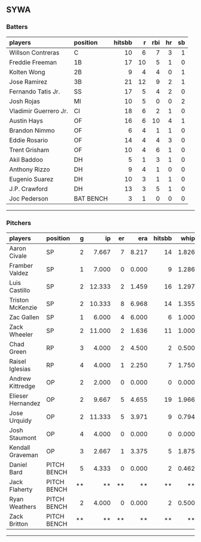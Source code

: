 ## SYWA

### Batters

 
|players               |position  | hitsbb|  r| rbi| hr| sb| 
|:---------------------|:---------|------:|--:|---:|--:|--:| 
|Willson Contreras     |C         |     10|  6|   7|  3|  1| 
|Freddie Freeman       |1B        |     17| 10|   5|  1|  0| 
|Kolten Wong           |2B        |      9|  4|   4|  0|  1| 
|Jose Ramirez          |3B        |     21| 12|   9|  2|  1| 
|Fernando Tatis Jr.    |SS        |     17|  5|   4|  2|  0| 
|Josh Rojas            |MI        |     10|  5|   0|  0|  2| 
|Vladimir Guerrero Jr. |CI        |     18|  6|   2|  1|  0| 
|Austin Hays           |OF        |     16|  6|  10|  4|  1| 
|Brandon Nimmo         |OF        |      6|  4|   1|  1|  0| 
|Eddie Rosario         |OF        |     14|  4|   4|  3|  0| 
|Trent Grisham         |OF        |     10|  4|   6|  1|  0| 
|Akil Baddoo           |DH        |      5|  1|   3|  1|  0| 
|Anthony Rizzo         |DH        |      9|  4|   1|  0|  0| 
|Eugenio Suarez        |DH        |     10|  3|   1|  1|  0| 
|J.P. Crawford         |DH        |     13|  3|   5|  1|  0| 
|Joc Pederson          |BAT BENCH |      3|  1|   0|  0|  0| 


* * *

### Pitchers

 
|players           |position    |  g|     ip| er|   era| hitsbb|  whip| so|  w| sv| 
|:-----------------|:-----------|--:|------:|--:|-----:|------:|-----:|--:|--:|--:| 
|Aaron Civale      |SP          |  2|  7.667|  7| 8.217|     14| 1.826|  7|  1|  0| 
|Framber Valdez    |SP          |  1|  7.000|  0| 0.000|      9| 1.286|  6|  1|  0| 
|Luis Castillo     |SP          |  2| 12.333|  2| 1.459|     16| 1.297| 16|  1|  0| 
|Triston McKenzie  |SP          |  2| 10.333|  8| 6.968|     14| 1.355| 11|  1|  0| 
|Zac Gallen        |SP          |  1|  6.000|  4| 6.000|      6| 1.000|  7|  0|  0| 
|Zack Wheeler      |SP          |  2| 11.000|  2| 1.636|     11| 1.000| 15|  1|  0| 
|Chad Green        |RP          |  3|  4.000|  2| 4.500|      2| 0.500|  3|  2|  0| 
|Raisel Iglesias   |RP          |  4|  4.000|  1| 2.250|      7| 1.750|  6|  0|  2| 
|Andrew Kittredge  |OP          |  2|  2.000|  0| 0.000|      0| 0.000|  1|  1|  1| 
|Elieser Hernandez |OP          |  2|  9.667|  5| 4.655|     19| 1.966| 10|  0|  0| 
|Jose Urquidy      |OP          |  2| 11.333|  5| 3.971|      9| 0.794|  9|  2|  0| 
|Josh Staumont     |OP          |  4|  4.000|  0| 0.000|      0| 0.000|  1|  0|  0| 
|Kendall Graveman  |OP          |  3|  2.667|  1| 3.375|      5| 1.875|  1|  0|  0| 
|Daniel Bard       |PITCH BENCH |  5|  4.333|  0| 0.000|      2| 0.462|  3|  0|  0| 
|Jack Flaherty     |PITCH BENCH | **|     **| **|    **|     **|    **| **| **| **| 
|Ryan Weathers     |PITCH BENCH |  2|  4.000|  0| 0.000|      2| 0.500|  3|  0|  0| 
|Zack Britton      |PITCH BENCH | **|     **| **|    **|     **|    **| **| **| **| 


* * *


